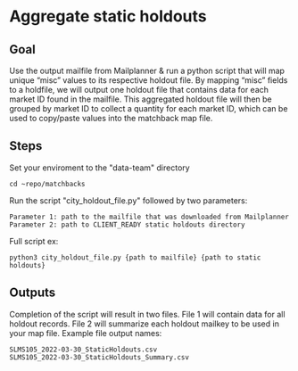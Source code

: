 # Aggregate static holdouts

## Goal 

Use the output mailfile from Mailplanner & run a python script that will map unique “misc” values to its respective holdout file. By mapping “misc” fields to a holdfile, we will output one holdout file that contains data for each market ID found in the mailfile. This aggregated holdout file will then be grouped by market ID to collect a quantity for each market ID, which can be used to copy/paste values into the matchback map file.

## Steps

Set your enviroment to the "data-team" directory
```
cd ~repo/matchbacks
```
Run the script "city_holdout_file.py" followed by two parameters:

```
Parameter 1: path to the mailfile that was downloaded from Mailplanner
Parameter 2: path to CLIENT_READY static holdouts directory
```
Full script ex:
```
python3 city_holdout_file.py {path to mailfile} {path to static holdouts}
```

## Outputs

Completion of the script will result in two files. File 1 will contain data for all holdout records. File 2 will summarize each holdout mailkey to be used in your map file. Example file output names:
```
SLMS105_2022-03-30_StaticHoldouts.csv
SLMS105_2022-03-30_StaticHoldouts_Summary.csv
```
